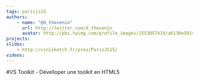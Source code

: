 ```yaml
---
tags: parisjs15
authors:
    - name: "@d_thevenin"
      url: http://twitter.com/d_thevenin
      avatar: http://pbs.twimg.com/profile_images/1553057419/a6130e591c14b71ccd77e4b38ae02988_bigger.jpg
projects:
slides:
    - http://vinisketch.fr/prez/ParisJS15/
videos:
---
```

#VS Toolkit - Dévelloper une toolkit en HTML5
